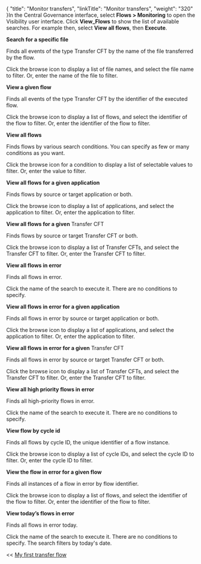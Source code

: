 {
    "title": "Monitor transfers",
    "linkTitle": "Monitor transfers",
    "weight": "320"
}In the Central Governance interface, select **Flows &gt; Monitoring** to open the Visibility user interface. Click **View\_Flows** to show the list of available searches. For example then, select **View all flows**, then **Execute**.

**Search for a specific file**

Finds all events of the type Transfer CFT by the name of the file transferred by the flow.

Click the browse icon to display a list of file names, and select the file name to filter. Or, enter the name of the file to filter.

**View a given flow**

Finds all events of the type Transfer CFT by the identifier of the executed flow.

Click the browse icon to display a list of flows, and select the identifier of the flow to filter. Or, enter the identifier of the flow to filter.

**View all flows**

Finds flows by various search conditions. You can specify as few or many conditions as you want.

Click the browse icon for a condition to display a list of selectable values to filter. Or, enter the value to filter.

**View all flows for a given application**

Finds flows by source or target application or both.

Click the browse icon to display a list of applications, and select the application to filter. Or, enter the application to filter.

**View all flows for a given** Transfer CFT

Finds flows by source or target Transfer CFT or both.

Click the browse icon to display a list of Transfer CFTs, and select the Transfer CFT to filter. Or, enter the Transfer CFT to filter.

**View all flows in error**

Finds all flows in error.

Click the name of the search to execute it. There are no conditions to specify.

**View all flows in error for a given application**

Finds all flows in error by source or target application or both.

Click the browse icon to display a list of applications, and select the application to filter. Or, enter the application to filter.

**View all flows in error for a given** Transfer CFT

Finds all flows in error by source or target Transfer CFT or both.

Click the browse icon to display a list of Transfer CFTs, and select the Transfer CFT to filter. Or, enter the Transfer CFT to filter.

**View all high priority flows in error**

Finds all high-priority flows in error.

Click the name of the search to execute it. There are no conditions to specify.

**View flow by cycle id**

Finds all flows by cycle ID, the unique identifier of a flow instance.

Click the browse icon to display a list of cycle IDs, and select the cycle ID to filter. Or, enter the cycle ID to filter.

**View the flow in error for a given flow**

Finds all instances of a flow in error by flow identifier.

Click the browse icon to display a list of flows, and select the identifier of the flow to filter. Or, enter the identifier of the flow to filter.

**View today’s flows in error**

Finds all flows in error today.

Click the name of the search to execute it. There are no conditions to specify. The search filters by today's date.

&lt;&lt; [My first transfer flow](../)
